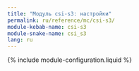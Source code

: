 ```yaml
---
title: "Модуль csi-s3: настройки"
permalink: ru/reference/mc/csi-s3/
module-kebab-name: csi-s3
module-snake-name: csi_s3
lang: ru
---
```


{% include module-configuration.liquid %}
